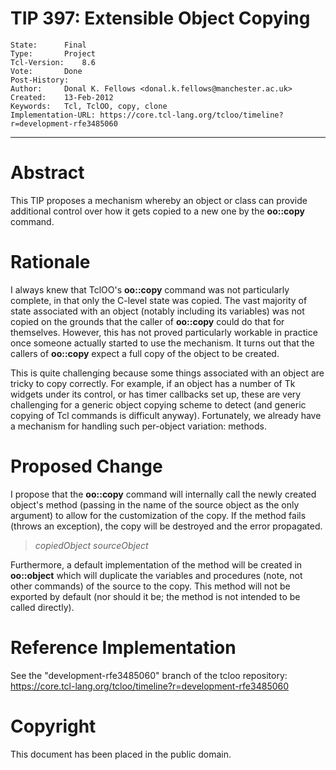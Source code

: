 # TIP 397: Extensible Object Copying
	State:		Final
	Type:		Project
	Tcl-Version:	8.6
	Vote:		Done
	Post-History:	
	Author:		Donal K. Fellows <donal.k.fellows@manchester.ac.uk>
	Created:	13-Feb-2012
	Keywords:	Tcl, TclOO, copy, clone
	Implementation-URL: https://core.tcl-lang.org/tcloo/timeline?r=development-rfe3485060
-----

# Abstract

This TIP proposes a mechanism whereby an object or class can provide
additional control over how it gets copied to a new one by the **oo::copy**
command.

# Rationale

I always knew that TclOO's **oo::copy** command was not particularly
complete, in that only the C-level state was copied. The vast majority of
state associated with an object \(notably including its variables\) was not
copied on the grounds that the caller of **oo::copy** could do that for
themselves. However, this has not proved particularly workable in practice
once someone actually started to use the mechanism. It turns out that the
callers of **oo::copy** expect a full copy of the object to be created.

This is quite challenging because some things associated with an object are
tricky to copy correctly. For example, if an object has a number of Tk widgets
under its control, or has timer callbacks set up, these are very challenging
for a generic object copying scheme to detect \(and generic copying of Tcl
commands is difficult anyway\). Fortunately, we already have a mechanism for
handling such per-object variation: methods.

# Proposed Change

I propose that the **oo::copy** command will internally call the newly
created object's **<cloned>** method \(passing in the name of the source
object as the only argument\) to allow for the customization of the copy. If
the method fails \(throws an exception\), the copy will be destroyed and the
error propagated.

 > _copiedObject_ **<cloned>** _sourceObject_

Furthermore, a default implementation of the **<cloned>** method will be
created in **oo::object** which will duplicate the variables and procedures
\(note, not other commands\) of the source to the copy. This method will not be
exported by default \(nor should it be; the method is not intended to be called
directly\).

# Reference Implementation

See the "development-rfe3485060" branch of the tcloo repository:
<https://core.tcl-lang.org/tcloo/timeline?r=development-rfe3485060>

# Copyright

This document has been placed in the public domain.


